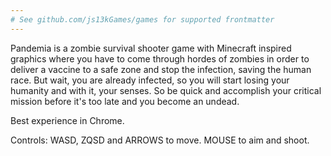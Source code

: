 ```yaml
---
# See github.com/js13kGames/games for supported frontmatter
---
```

Pandemia is a zombie survival shooter game with Minecraft inspired graphics where you have to come through hordes of zombies in order to deliver a vaccine to a safe zone and stop the infection, saving the human race. But wait, you are already infected, so you will start losing your humanity and with it, your senses. So be quick and accomplish your critical mission before it's too late and you become an undead.

Best experience in Chrome.

Controls: WASD, ZQSD and ARROWS to move. MOUSE to aim and shoot.